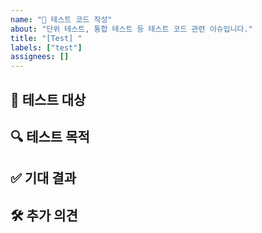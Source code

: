 ```yaml
---
name: "🧪 테스트 코드 작성"
about: "단위 테스트, 통합 테스트 등 테스트 코드 관련 이슈입니다."
title: "[Test] "
labels: ["test"]
assignees: []
---
```


## 📝 테스트 대상

<!-- 어떤 기능/모듈/로직에 대해 테스트를 작성하려는지 작성해주세요. -->

## 🔍 테스트 목적

<!-- 어떤 케이스를 검증하고 싶은지, 어떤 문제가 있었는지 설명해주세요. -->

## ✅ 기대 결과

<!-- 테스트 성공 시 기대되는 결과 또는 동작을 작성해주세요. -->

## 🛠️ 추가 의견

<!-- 그 외 테스트와 관련해 논의할 사항이 있다면 작성해주세요. -->
